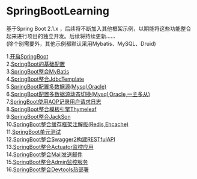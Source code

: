 # SpringBootLearning
基于Spring Boot 2.1.x ，后续将不断加入其他框架示例，以期能将这些功能整合起来进行项目的独立开发。后续将持续更新......   
(除个别需要外，其他示例都默认采用Mybatis、MySQL、Druid)

1.[开启SpringBoot](https://github.com/JavaCodeMing/SpringBootLearning/blob/master/doc/%E5%BC%80%E5%90%AFSpringBoot.md)   
2.[SpringBoot的基础配置](https://github.com/JavaCodeMing/SpringBootLearning/blob/master/doc/SpringBoot%E7%9A%84%E5%9F%BA%E7%A1%80%E9%85%8D%E7%BD%AE.md)   
3.[SpringBoot整合MyBatis](https://github.com/JavaCodeMing/SpringBootLearning/blob/master/doc/SpringBoot%E6%95%B4%E5%90%88MyBatis%E5%92%8CDruid.md)   
4.[SpringBoot整合JdbcTemplate](https://github.com/JavaCodeMing/SpringBootLearning/blob/master/doc/SpringBoot%E6%95%B4%E5%90%88JdbcTemplate.md)   
5.[SpringBoot配置多数据源(Mysql,Oracle)](https://github.com/JavaCodeMing/SpringBootLearning/blob/master/doc/SpringBoot%E9%85%8D%E7%BD%AE%E5%A4%9A%E6%95%B0%E6%8D%AE%E6%BA%90.md)   
6.[SpringBoot配置多数据源动态切换(Mysql,Oracle,一主多从)](https://github.com/JavaCodeMing/SpringBootLearning/blob/master/doc/SpringBoot%E9%85%8D%E7%BD%AE%E5%A4%9A%E6%95%B0%E6%8D%AE%E6%BA%90%E5%8A%A8%E6%80%81%E5%88%87%E6%8D%A2.md)   
7.[SpringBoot使用AOP记录用户请求日志](https://github.com/JavaCodeMing/SpringBootLearning/blob/master/doc/SpringBootAOP%E8%AE%B0%E5%BD%95%E7%94%A8%E6%88%B7%E8%AF%B7%E6%B1%82%E6%97%A5%E5%BF%97.md)   
8.[SpringBoot整合模板引擎Thymeleaf](https://github.com/JavaCodeMing/SpringBootLearning/blob/master/doc/SpringBoot%E6%95%B4%E5%90%88%E6%A8%A1%E6%9D%BF%E5%BC%95%E6%93%8EThymeleaf.md)   
9.[SpringBoot整合JackSon](https://github.com/JavaCodeMing/SpringBootLearning/blob/master/doc/SpringBoot%E6%95%B4%E5%90%88JackSon.md)   
10.[SpringBoot整合缓存框架注解版(Redis,Ehcache)](https://github.com/JavaCodeMing/SpringBootLearning/blob/master/doc/SpringBoot%E6%95%B4%E5%90%88%E7%BC%93%E5%AD%98%E6%A1%86%E6%9E%B6(%E6%B3%A8%E8%A7%A3%E7%89%88).md)   
11.[SpringBoot单元测试](https://github.com/JavaCodeMing/SpringBootLearning/blob/master/doc/SpringBoot%E5%8D%95%E5%85%83%E6%B5%8B%E8%AF%95.md)   
12.[SpringBoot整合Swagger2构建RESTfulAPI](https://github.com/JavaCodeMing/SpringBootLearning/blob/master/doc/SpringBoot%E6%95%B4%E5%90%88Swagger2%E6%9E%84%E5%BB%BARESTfulAPI.md)   
13.[SpringBoot整合Actuator监控应用](https://github.com/JavaCodeMing/SpringBootLearning/blob/master/doc/SpringBoot%E6%95%B4%E5%90%88Actuator%E7%9B%91%E6%8E%A7%E5%BA%94%E7%94%A8.md)   
14.[SpringBoot整合Mail发送邮件](https://github.com/JavaCodeMing/SpringBootLearning/blob/master/doc/SpringBoot%E6%95%B4%E5%90%88Mail%E5%8F%91%E9%80%81%E9%82%AE%E4%BB%B6.md)   
15.[SpringBoot整合Admin监控服务](https://github.com/JavaCodeMing/SpringBootLearning/blob/master/doc/SpringBoot%E6%95%B4%E5%90%88Admin%E7%9B%91%E6%8E%A7%E6%9C%8D%E5%8A%A1.md)   
16.[SpringBoot整合Devtools热部署](https://github.com/JavaCodeMing/SpringBootLearning/blob/master/doc/SpringBoot%E6%95%B4%E5%90%88Devtools%E7%83%AD%E9%83%A8%E7%BD%B2.md)
